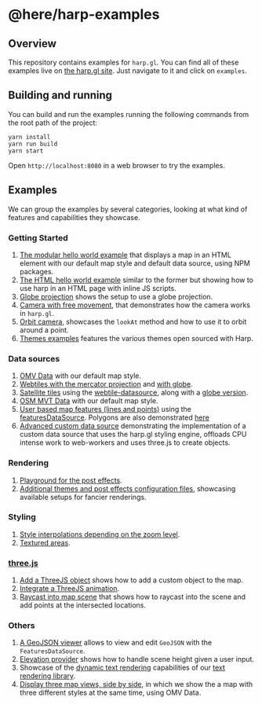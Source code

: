 # @here/harp-examples

## Overview

This repository contains examples for `harp.gl`.
You can find all of these examples live on [the harp.gl site](https://threejs.xyzmaps.org/). Just navigate to it and click on `examples`.

## Building and running

You can build and run the examples running the following commands from the root path of the project:

```shell
yarn install
yarn run build
yarn start
```

Open `http://localhost:8080` in a web browser to try the examples.

## Examples

We can group the examples by several categories, looking at what kind of features and capabilities they showcase.

### Getting Started

1. [The modular hello world example](https://threejs.xyzmaps.org/docs/master/examples/#getting-started_hello-world_npm.html) that displays a map in an HTML element with our default map style and default data source, using NPM packages.
1. [The HTML hello world example](https://threejs.xyzmaps.org/docs/master/examples/#getting-started_hello-world_js-bundle.html) similar to the former but showing how to use harp in an HTML page with inline JS scripts.
1. [Globe projection](https://threejs.xyzmaps.org/docs/master/examples/#getting-started_globe-projection.html) shows the setup to use a globe projection.
1. [Camera with free movement](https://threejs.xyzmaps.org/docs/master/examples/#getting-started_free-camera.html), that demonstrates how the camera works in `harp.gl`.
1. [Orbit camera](https://threejs.xyzmaps.org/docs/master/examples/#getting-started_orbiting-view.html), showcases the `lookAt` method and how to use it to orbit around a point.
1. [Themes examples](https://threejs.xyzmaps.org/docs/master/examples/#getting-started_open-sourced-themes.html) features the various themes open sourced with Harp.

### Data sources

1. [OMV Data](https://threejs.xyzmaps.org/docs/master/examples/#getting-started_hello-world_npm.html) with our default map style.
1. [Webtiles with the mercator projection](https://threejs.xyzmaps.org/docs/master/examples/#datasource_webtile.html) and [with globe](https://threejs.xyzmaps.org/docs/master/examples/#datasource_webtile_globe.html).
1. [Satellite tiles](https://threejs.xyzmaps.org/docs/master/examples/#datasource_satellite-tile.html) using the [webtile-datasource](https://github.com/heremaps/harp.gl/blob/master/%40here/harp-webtile-datasource/README.md), along with a [globe version](https://threejs.xyzmaps.org/docs/master/examples/#datasource_satellite-tile_globe.html).
1. [OSM MVT Data](https://threejs.xyzmaps.org/docs/master/examples/#datasource_xyzmvt.html) with our default map style.
1. [User based map features (lines and points)](https://threejs.xyzmaps.org/docs/master/examples/#datasource_features_lines-and-points.html) using the [featuresDataSource](https://github.com/heremaps/harp.gl/blob/master/%40here/harp-features-datasource/README.md). Polygons are also demonstrated [here](https://threejs.xyzmaps.org/docs/master/examples/#datasource_features_polygons.html)
1. [Advanced custom data source](https://threejs.xyzmaps.org/docs/master/examples/#datasource_custom.html) demonstrating the implementation of a custom data source that uses the harp.gl styling engine, offloads CPU intense work to web-workers and uses three.js to create objects.

### Rendering

1. [Playground for the post effects](https://threejs.xyzmaps.org/docs/master/examples/#rendering_post-effects_all.html).
1. [Additional themes and post effects configuration files](https://threejs.xyzmaps.org/docs/master/examples/#rendering_post-effects_themes.html), showcasing available setups for fancier renderings.

### Styling

1. [Style interpolations depending on the zoom level](https://threejs.xyzmaps.org/docs/master/examples/#styling_interpolation.html).
1. [Textured areas](https://threejs.xyzmaps.org/docs/master/examples/#styling_textured-areas.html).

### [three.js](https://threejs.org/)

1. [Add a ThreeJS object](https://threejs.xyzmaps.org/docs/master/examples/#threejs_add-object.html) shows how to add a custom object to the map.
1. [Integrate a ThreeJS animation](https://threejs.xyzmaps.org/docs/master/examples/#threejs_animation.html).
1. [Raycast into map scene](https://threejs.xyzmaps.org/docs/master/examples/#threejs_raycast.html) that shows how to raycast into the scene and add points at the intersected locations.

### Others

1. [A GeoJSON viewer](https://threejs.xyzmaps.org/docs/master/examples/#geojson-viewer.html) allows to view and edit `GeoJSON` with the `FeaturesDataSource`.
1. [Elevation provider](https://threejs.xyzmaps.org/docs/master/examples/#elevation-provider.html) shows how to handle scene height given a user input.
1. Showcase of the [dynamic text rendering](https://threejs.xyzmaps.org/docs/master/examples/#textcanvas.html) capabilities of our [text rendering library](https://github.com/heremaps/harp.gl/blob/master/%40here/harp-text-canvas/README.md).
1. [Display three map views, side by side](https://threejs.xyzmaps.org/docs/master/examples/#synchronized-views.html), in which we show the a map with three different styles at the same time, using OMV Data.
